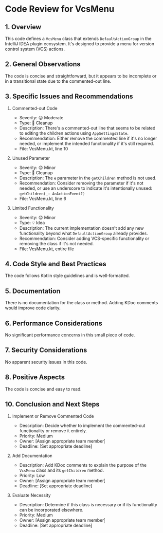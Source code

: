 # Code Review for VcsMenu

## 1. Overview

This code defines a `VcsMenu` class that extends `DefaultActionGroup` in the IntelliJ IDEA plugin ecosystem. It's designed to provide a menu for version control system (VCS) actions.

## 2. General Observations

The code is concise and straightforward, but it appears to be incomplete or in a transitional state due to the commented-out line.

## 3. Specific Issues and Recommendations

1. Commented-out Code
   - Severity: 😐 Moderate
   - Type: 🧹 Cleanup
   - Description: There's a commented-out line that seems to be related to editing the children actions using `AppSettingsState`.
   - Recommendation: Either remove the commented line if it's no longer needed, or implement the intended functionality if it's still required.
   - File: VcsMenu.kt, line 10

2. Unused Parameter
   - Severity: 😊 Minor
   - Type: 🧹 Cleanup
   - Description: The `e` parameter in the `getChildren` method is not used.
   - Recommendation: Consider removing the parameter if it's not needed, or use an underscore to indicate it's intentionally unused: `getChildren(_: AnActionEvent?)`
   - File: VcsMenu.kt, line 6

3. Limited Functionality
   - Severity: 😊 Minor
   - Type: 💡 Idea
   - Description: The current implementation doesn't add any new functionality beyond what `DefaultActionGroup` already provides.
   - Recommendation: Consider adding VCS-specific functionality or removing the class if it's not needed.
   - File: VcsMenu.kt, entire file

## 4. Code Style and Best Practices

The code follows Kotlin style guidelines and is well-formatted.

## 5. Documentation

There is no documentation for the class or method. Adding KDoc comments would improve code clarity.

## 6. Performance Considerations

No significant performance concerns in this small piece of code.

## 7. Security Considerations

No apparent security issues in this code.

## 8. Positive Aspects

The code is concise and easy to read.

## 10. Conclusion and Next Steps

1. Implement or Remove Commented Code
   - Description: Decide whether to implement the commented-out functionality or remove it entirely.
   - Priority: Medium
   - Owner: [Assign appropriate team member]
   - Deadline: [Set appropriate deadline]

2. Add Documentation
   - Description: Add KDoc comments to explain the purpose of the `VcsMenu` class and its `getChildren` method.
   - Priority: Low
   - Owner: [Assign appropriate team member]
   - Deadline: [Set appropriate deadline]

3. Evaluate Necessity
   - Description: Determine if this class is necessary or if its functionality can be incorporated elsewhere.
   - Priority: Medium
   - Owner: [Assign appropriate team member]
   - Deadline: [Set appropriate deadline]